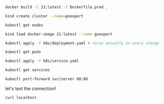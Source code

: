 ```bash
docker build -t 21:latest -f Dockerfile.prod .
```

```bash
kind create cluster --name=goexpert
```

```bash
kubectl get nodes
```

```bash
kind load docker-image 21:latest --name goexpert
```

```bash
kubectl apply -f k8s/deployment.yaml # rerun manually on every change
```

```bash
kubectl get pods
```

```bash
kubectl apply -f k8s/service.yaml
```

```bash
kubectl get services
```

```bash
kubectl port-forward svc/server 80:80
```

let's test the connection!

```bash
curl localhost
```
